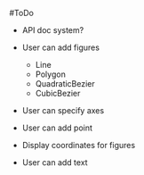 #ToDo

- API doc system?

- User can add figures
    - Line
    - Polygon
    - QuadraticBezier
    - CubicBezier

- User can specify axes
    
- User can add point

- Display coordinates for figures

- User can add text